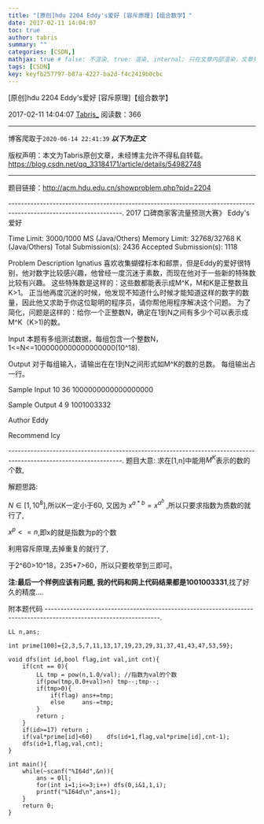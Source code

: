 ```yaml
---
title: "[原创]hdu 2204 Eddy's爱好 [容斥原理]【组合数学】"
date: 2017-02-11 14:04:07
toc: true
author: tabris
summary: ""
categories: [CSDN,]
mathjax: true # false: 不渲染, true: 渲染, internal: 只在文章内部渲染，文章列表中不渲染
tags: [CSDN]
key: keyfb257797-b87a-4227-ba2d-f4c2419b0cbc
---
```


[原创]hdu 2204 Eddy's爱好 [容斥原理]【组合数学】

2017-02-11 14:04:07  [Tabris_](https://me.csdn.net/qq_33184171) 阅读数：366

---

博客爬取于`2020-06-14 22:41:39`
***以下为正文***

版权声明：本文为Tabris原创文章，未经博主允许不得私自转载。
https://blog.csdn.net/qq_33184171/article/details/54982748

<!-- more -->

---

题目链接：http://acm.hdu.edu.cn/showproblem.php?pid=2204

------------------------------------------------------------------------------------------------------------------.
 2017 口碑商家客流量预测大赛》
Eddy's爱好

Time Limit: 3000/1000 MS (Java/Others)    Memory Limit: 32768/32768 K (Java/Others)
Total Submission(s): 2436    Accepted Submission(s): 1118


Problem Description
Ignatius 喜欢收集蝴蝶标本和邮票，但是Eddy的爱好很特别，他对数字比较感兴趣，他曾经一度沉迷于素数，而现在他对于一些新的特殊数比较有兴趣。
这些特殊数是这样的：这些数都能表示成M^K，M和K是正整数且K>1。
正当他再度沉迷的时候，他发现不知道什么时候才能知道这样的数字的数量，因此他又求助于你这位聪明的程序员，请你帮他用程序解决这个问题。
为了简化，问题是这样的：给你一个正整数N，确定在1到N之间有多少个可以表示成M^K（K>1)的数。


Input
本题有多组测试数据，每组包含一个整数N，1<=N<=1000000000000000000(10^18).


Output
对于每组输入，请输出在在1到N之间形式如M^K的数的总数。
每组输出占一行。


Sample Input
10
36
1000000000000000000


Sample Output
4
9
1001003332


Author
Eddy


Recommend
lcy

------------------------------------------------------------------------------------------------------------------.
题目大意:
求在[1,n]中能用$M^K$表示的数的个数,

解题思路:

$N \in [1,10^{8}]$,所以K一定小于60,
又因为 $x^{a*b} = x^{a^b}$ ,所以只要求指数为质数的就行了,

$x^p<=n$,即x的就是指数为p的个数

利用容斥原理,去掉重复的就行了,

于2^60>10^18，2*3*5*7>60，所以只要枚举到三即可。



**注:**最后一个样例应该有问题, 我的代码和网上代码结果都是**1001003331**,找了好久的精度....

附本题代码
------------------------------------------------------------------------------------------------------------------.
```
LL n,ans;

int prime[100]={2,3,5,7,11,13,17,19,23,29,31,37,41,43,47,53,59};

void dfs(int id,bool flag,int val,int cnt){
    if(cnt == 0){
        LL tmp = pow(n,1.0/val); //指数为val的个数
        if(pow(tmp,0.0+val)>n) tmp--;tmp--;
        if(tmp>0){
            if(flag) ans+=tmp;
            else     ans-=tmp;
        }
        return ;
    }
    if(id>=17) return ;
    if(val*prime[id]<60)    dfs(id+1,flag,val*prime[id],cnt-1);
    dfs(id+1,flag,val,cnt);
}

int main(){
    while(~scanf("%I64d",&n)){
        ans = 0ll;
        for(int i=1;i<=3;i++) dfs(0,i&1,1,i);
        printf("%I64d\n",ans+1);
    }
    return 0;
}
```
